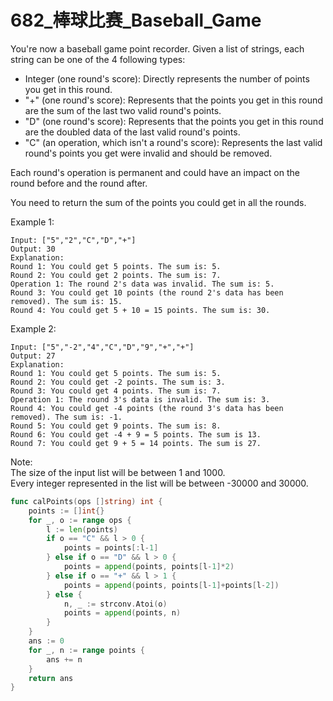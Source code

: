 # 682_棒球比赛_Baseball_Game

You're now a baseball game point recorder. Given a list of strings, each string can be one of the 4 following types: 

- Integer (one round's score): Directly represents the number of points you get in this round.  
- "+" (one round's score): Represents that the points you get in this round are the sum of the last two valid round's points.  
- "D" (one round's score): Represents that the points you get in this round are the doubled data of the last valid round's points.  
- "C" (an operation, which isn't a round's score): Represents the last valid round's points you get were invalid and should be removed.  

Each round's operation is permanent and could have an impact on the round before and the round after.

You need to return the sum of the points you could get in all the rounds.

Example 1:

    Input: ["5","2","C","D","+"]  
    Output: 30   
    Explanation:    
    Round 1: You could get 5 points. The sum is: 5.    
    Round 2: You could get 2 points. The sum is: 7.   
    Operation 1: The round 2's data was invalid. The sum is: 5.     
    Round 3: You could get 10 points (the round 2's data has been removed). The sum is: 15.    
    Round 4: You could get 5 + 10 = 15 points. The sum is: 30.

Example 2:

    Input: ["5","-2","4","C","D","9","+","+"]     
    Output: 27   
    Explanation:    
    Round 1: You could get 5 points. The sum is: 5.   
    Round 2: You could get -2 points. The sum is: 3.    
    Round 3: You could get 4 points. The sum is: 7.    
    Operation 1: The round 3's data is invalid. The sum is: 3.     
    Round 4: You could get -4 points (the round 3's data has been removed). The sum is: -1.    
    Round 5: You could get 9 points. The sum is: 8.   
    Round 6: You could get -4 + 9 = 5 points. The sum is 13.   
    Round 7: You could get 9 + 5 = 14 points. The sum is 27.  
 
Note:    
The size of the input list will be between 1 and 1000.    
Every integer represented in the list will be between -30000 and 30000.


```go
func calPoints(ops []string) int {
    points := []int{}
    for _, o := range ops {
        l := len(points)
        if o == "C" && l > 0 {
            points = points[:l-1]
        } else if o == "D" && l > 0 {
            points = append(points, points[l-1]*2)
        } else if o == "+" && l > 1 {
            points = append(points, points[l-1]+points[l-2])
        } else {
            n, _ := strconv.Atoi(o)
            points = append(points, n)
        }
    }
    ans := 0
    for _, n := range points {
        ans += n
    }
    return ans
}
```